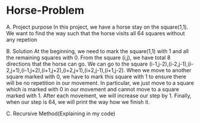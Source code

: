 # Horse-Problem
A. Project purpose
In this project, we have a horse stay on the square(1,1). We want to find the way such that the horse visits all 64 squares without any repetion

B. Solution
At the beginning, we need to mark the square(1,1) with 1 and all the remaining squares with 0. From the square (i,j), we have total 8 directions that the horse can go. We can go to the square (i-1,j-2),(i-2,j-1),(i-2,j+1),(i-1,j+2),(i+1,j+2),(i+2,j+1),(i+2,j-1),(i+1,j-2).
When we move to another square marked with 0, we have to mark this square with 1 to ensure there will be no repetition in our movement. In particular, we just move to a square which is marked with 0 in our movement and cannot move to a square marked with 1. After each movement, we will increase our step by 1. Finally, when our step is 64, we will print the way how we finish it.

C. Recursive Method(Explaining in my code)

